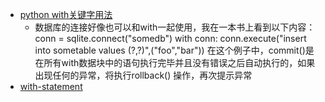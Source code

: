 - [python with关键字用法](http://blog.sina.com.cn/s/blog_76e94d210100vybf.html)
    - 数据库的连接好像也可以和with一起使用，我在一本书上看到以下内容：
      conn = sqlite.connect("somedb")
      with conn:
          conn.execute("insert into sometable values (?,?)",("foo","bar"))
      在这个例子中，commit()是在所有with数据块中的语句执行完毕并且没有错误之后自动执行的，如果出现任何的异常，将执行rollback()
      操作，再次提示异常
 - [with-statement](http://initd.org/psycopg/docs/usage.html#with-statement)